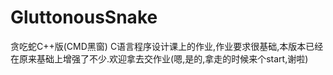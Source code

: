 # GluttonousSnake
贪吃蛇C++版(CMD黑窗)
C语言程序设计课上的作业,作业要求很基础,本版本已经在原来基础上增强了不少.欢迎拿去交作业(嗯,是的,拿走的时候来个start,谢啦)
